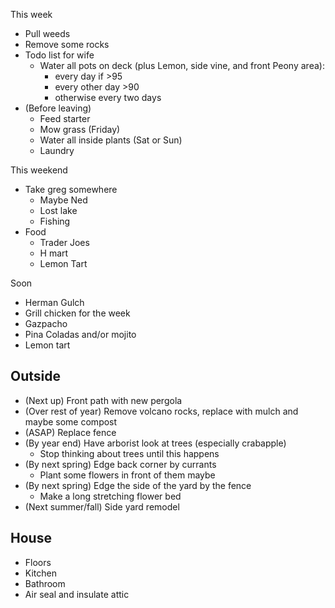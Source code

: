 This week
* Pull weeds
* Remove some rocks
* Todo list for wife
	* Water all pots on deck (plus Lemon, side vine, and front Peony area):
		* every day if >95
		* every other day >90
		* otherwise every two days 
* (Before leaving)
	* Feed starter
	* Mow grass (Friday)
	* Water all inside plants (Sat or Sun)
	* Laundry

This weekend
* Take greg somewhere
	* Maybe Ned
	* Lost lake
	* Fishing
* Food
	* Trader Joes
	* H mart
	* Lemon Tart

Soon
* Herman Gulch
* Grill chicken for the week
* Gazpacho
* Pina Coladas and/or mojito
* Lemon tart 


## Outside
* (Next up) Front path with new pergola
* (Over rest of year) Remove volcano rocks, replace with mulch and maybe some compost
* (ASAP) Replace fence
* (By year end) Have arborist look at trees (especially crabapple)
	* Stop thinking about trees until this happens
* (By next spring) Edge back corner by currants
	* Plant some flowers in front of them maybe
* (By next spring) Edge the side of the yard by the fence
	* Make a long stretching flower bed
* (Next summer/fall) Side yard remodel

## House
* Floors
* Kitchen
* Bathroom
* Air seal and insulate attic